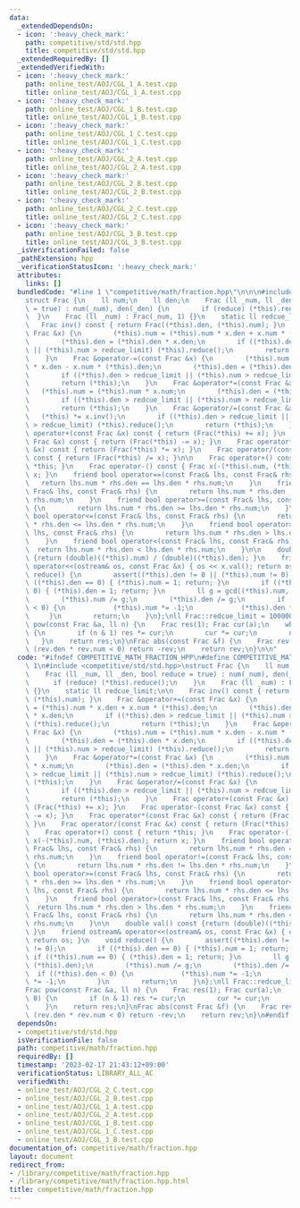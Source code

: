 ```yaml
---
data:
  _extendedDependsOn:
  - icon: ':heavy_check_mark:'
    path: competitive/std/std.hpp
    title: competitive/std/std.hpp
  _extendedRequiredBy: []
  _extendedVerifiedWith:
  - icon: ':heavy_check_mark:'
    path: online_test/AOJ/CGL_1_A.test.cpp
    title: online_test/AOJ/CGL_1_A.test.cpp
  - icon: ':heavy_check_mark:'
    path: online_test/AOJ/CGL_1_B.test.cpp
    title: online_test/AOJ/CGL_1_B.test.cpp
  - icon: ':heavy_check_mark:'
    path: online_test/AOJ/CGL_1_C.test.cpp
    title: online_test/AOJ/CGL_1_C.test.cpp
  - icon: ':heavy_check_mark:'
    path: online_test/AOJ/CGL_2_A.test.cpp
    title: online_test/AOJ/CGL_2_A.test.cpp
  - icon: ':heavy_check_mark:'
    path: online_test/AOJ/CGL_2_B.test.cpp
    title: online_test/AOJ/CGL_2_B.test.cpp
  - icon: ':heavy_check_mark:'
    path: online_test/AOJ/CGL_2_C.test.cpp
    title: online_test/AOJ/CGL_2_C.test.cpp
  - icon: ':heavy_check_mark:'
    path: online_test/AOJ/CGL_3_B.test.cpp
    title: online_test/AOJ/CGL_3_B.test.cpp
  _isVerificationFailed: false
  _pathExtension: hpp
  _verificationStatusIcon: ':heavy_check_mark:'
  attributes:
    links: []
  bundledCode: "#line 1 \"competitive/math/fraction.hpp\"\n\n\n#include <competitive/std/std.hpp>\n\
    struct Frac {\n    ll num;\n    ll den;\n    Frac (ll _num, ll _den, bool reduce\
    \ = true) : num(_num), den(_den) {\n        if (reduce) (*this).reduce();\n  \
    \  }\n    Frac (ll _num) : Frac(_num, 1) {}\n    static ll redcue_limit;\n\n \
    \   Frac inv() const { return Frac((*this).den, (*this).num); }\n    Frac &operator+=(const\
    \ Frac &x) {\n        (*this).num = (*this).num * x.den + x.num * (*this).den;\n\
    \        (*this).den = (*this).den * x.den;\n        if ((*this).den > redcue_limit\
    \ || (*this).num > redcue_limit) (*this).reduce();\n        return (*this);\n\
    \    }\n    Frac &operator-=(const Frac &x) {\n        (*this).num = (*this).num\
    \ * x.den - x.num * (*this).den;\n        (*this).den = (*this).den * x.den;\n\
    \        if ((*this).den > redcue_limit || (*this).num > redcue_limit) (*this).reduce();\n\
    \        return (*this);\n    }\n    Frac &operator*=(const Frac &x) {\n     \
    \   (*this).num = (*this).num * x.num;\n        (*this).den = (*this).den * x.den;\n\
    \        if ((*this).den > redcue_limit || (*this).num > redcue_limit) (*this).reduce();\n\
    \        return (*this);\n    }\n    Frac &operator/=(const Frac &x) {\n     \
    \   (*this) *= x.inv();\n        if ((*this).den > redcue_limit || (*this).num\
    \ > redcue_limit) (*this).reduce();\n        return (*this);\n    }\n    Frac\
    \ operator+(const Frac &x) const { return (Frac(*this) += x); }\n    Frac operator-(const\
    \ Frac &x) const { return (Frac(*this) -= x); }\n    Frac operator*(const Frac\
    \ &x) const { return (Frac(*this) *= x); }\n    Frac operator/(const Frac &x)\
    \ const { return (Frac(*this) /= x); }\n\n    Frac operator+() const { return\
    \ *this; }\n    Frac operator-() const { Frac x(-(*this).num, (*this).den); return\
    \ x; }\n    friend bool operator==(const Frac& lhs, const Frac& rhs) {\n     \
    \   return lhs.num * rhs.den == lhs.den * rhs.num;\n    }\n    friend bool operator!=(const\
    \ Frac& lhs, const Frac& rhs) {\n        return lhs.num * rhs.den != lhs.den *\
    \ rhs.num;\n    }\n    friend bool operator>=(const Frac& lhs, const Frac& rhs)\
    \ {\n        return lhs.num * rhs.den >= lhs.den * rhs.num;\n    }\n    friend\
    \ bool operator<=(const Frac& lhs, const Frac& rhs) {\n        return lhs.num\
    \ * rhs.den <= lhs.den * rhs.num;\n    }\n    friend bool operator>(const Frac&\
    \ lhs, const Frac& rhs) {\n        return lhs.num * rhs.den > lhs.den * rhs.num;\n\
    \    }\n    friend bool operator<(const Frac& lhs, const Frac& rhs) {\n      \
    \  return lhs.num * rhs.den < lhs.den * rhs.num;\n    }\n\n    double val() const\
    \ {return (double)((*this).num) / (double)((*this).den); }\n    friend ostream&\
    \ operator<<(ostream& os, const Frac &x) { os << x.val(); return os; }\n    void\
    \ reduce() {\n        assert((*this).den != 0 || (*this).num != 0);\n        if\
    \ ((*this).den == 0) { (*this).num = 1; return; }\n        if ((*this).num ==\
    \ 0) { (*this).den = 1; return; }\n        ll g = gcd((*this).num, (*this).den);\n\
    \        (*this).num /= g;\n        (*this).den /= g;\n        if ((*this).den\
    \ < 0) {\n            (*this).num *= -1;\n            (*this).den *= -1;\n   \
    \     }\n        return;\n    }\n};\nll Frac::redcue_limit = 1000000000;\nFrac\
    \ pow(const Frac &a, ll n) {\n    Frac res(1); Frac cur(a);\n    while (n > 0)\
    \ {\n        if (n & 1) res *= cur;\n        cur *= cur;\n        n >>= 1;\n \
    \   }\n    return res;\n}\nFrac abs(const Frac &f) {\n    Frac rev(f);\n    if\
    \ (rev.den * rev.num < 0) return -rev;\n    return rev;\n}\n\n"
  code: "#ifndef COMPETITIVE_MATH_FRACTION_HPP\n#define COMPETITIVE_MATH_FRACTION_HPP\
    \ 1\n#include <competitive/std/std.hpp>\nstruct Frac {\n    ll num;\n    ll den;\n\
    \    Frac (ll _num, ll _den, bool reduce = true) : num(_num), den(_den) {\n  \
    \      if (reduce) (*this).reduce();\n    }\n    Frac (ll _num) : Frac(_num, 1)\
    \ {}\n    static ll redcue_limit;\n\n    Frac inv() const { return Frac((*this).den,\
    \ (*this).num); }\n    Frac &operator+=(const Frac &x) {\n        (*this).num\
    \ = (*this).num * x.den + x.num * (*this).den;\n        (*this).den = (*this).den\
    \ * x.den;\n        if ((*this).den > redcue_limit || (*this).num > redcue_limit)\
    \ (*this).reduce();\n        return (*this);\n    }\n    Frac &operator-=(const\
    \ Frac &x) {\n        (*this).num = (*this).num * x.den - x.num * (*this).den;\n\
    \        (*this).den = (*this).den * x.den;\n        if ((*this).den > redcue_limit\
    \ || (*this).num > redcue_limit) (*this).reduce();\n        return (*this);\n\
    \    }\n    Frac &operator*=(const Frac &x) {\n        (*this).num = (*this).num\
    \ * x.num;\n        (*this).den = (*this).den * x.den;\n        if ((*this).den\
    \ > redcue_limit || (*this).num > redcue_limit) (*this).reduce();\n        return\
    \ (*this);\n    }\n    Frac &operator/=(const Frac &x) {\n        (*this) *= x.inv();\n\
    \        if ((*this).den > redcue_limit || (*this).num > redcue_limit) (*this).reduce();\n\
    \        return (*this);\n    }\n    Frac operator+(const Frac &x) const { return\
    \ (Frac(*this) += x); }\n    Frac operator-(const Frac &x) const { return (Frac(*this)\
    \ -= x); }\n    Frac operator*(const Frac &x) const { return (Frac(*this) *= x);\
    \ }\n    Frac operator/(const Frac &x) const { return (Frac(*this) /= x); }\n\n\
    \    Frac operator+() const { return *this; }\n    Frac operator-() const { Frac\
    \ x(-(*this).num, (*this).den); return x; }\n    friend bool operator==(const\
    \ Frac& lhs, const Frac& rhs) {\n        return lhs.num * rhs.den == lhs.den *\
    \ rhs.num;\n    }\n    friend bool operator!=(const Frac& lhs, const Frac& rhs)\
    \ {\n        return lhs.num * rhs.den != lhs.den * rhs.num;\n    }\n    friend\
    \ bool operator>=(const Frac& lhs, const Frac& rhs) {\n        return lhs.num\
    \ * rhs.den >= lhs.den * rhs.num;\n    }\n    friend bool operator<=(const Frac&\
    \ lhs, const Frac& rhs) {\n        return lhs.num * rhs.den <= lhs.den * rhs.num;\n\
    \    }\n    friend bool operator>(const Frac& lhs, const Frac& rhs) {\n      \
    \  return lhs.num * rhs.den > lhs.den * rhs.num;\n    }\n    friend bool operator<(const\
    \ Frac& lhs, const Frac& rhs) {\n        return lhs.num * rhs.den < lhs.den *\
    \ rhs.num;\n    }\n\n    double val() const {return (double)((*this).num) / (double)((*this).den);\
    \ }\n    friend ostream& operator<<(ostream& os, const Frac &x) { os << x.val();\
    \ return os; }\n    void reduce() {\n        assert((*this).den != 0 || (*this).num\
    \ != 0);\n        if ((*this).den == 0) { (*this).num = 1; return; }\n       \
    \ if ((*this).num == 0) { (*this).den = 1; return; }\n        ll g = gcd((*this).num,\
    \ (*this).den);\n        (*this).num /= g;\n        (*this).den /= g;\n      \
    \  if ((*this).den < 0) {\n            (*this).num *= -1;\n            (*this).den\
    \ *= -1;\n        }\n        return;\n    }\n};\nll Frac::redcue_limit = 1000000000;\n\
    Frac pow(const Frac &a, ll n) {\n    Frac res(1); Frac cur(a);\n    while (n >\
    \ 0) {\n        if (n & 1) res *= cur;\n        cur *= cur;\n        n >>= 1;\n\
    \    }\n    return res;\n}\nFrac abs(const Frac &f) {\n    Frac rev(f);\n    if\
    \ (rev.den * rev.num < 0) return -rev;\n    return rev;\n}\n#endif // COMPETITIVE_MATH_FRACTION_HPP"
  dependsOn:
  - competitive/std/std.hpp
  isVerificationFile: false
  path: competitive/math/fraction.hpp
  requiredBy: []
  timestamp: '2023-02-17 21:43:12+09:00'
  verificationStatus: LIBRARY_ALL_AC
  verifiedWith:
  - online_test/AOJ/CGL_2_C.test.cpp
  - online_test/AOJ/CGL_2_B.test.cpp
  - online_test/AOJ/CGL_1_A.test.cpp
  - online_test/AOJ/CGL_2_A.test.cpp
  - online_test/AOJ/CGL_1_B.test.cpp
  - online_test/AOJ/CGL_1_C.test.cpp
  - online_test/AOJ/CGL_3_B.test.cpp
documentation_of: competitive/math/fraction.hpp
layout: document
redirect_from:
- /library/competitive/math/fraction.hpp
- /library/competitive/math/fraction.hpp.html
title: competitive/math/fraction.hpp
---
```

